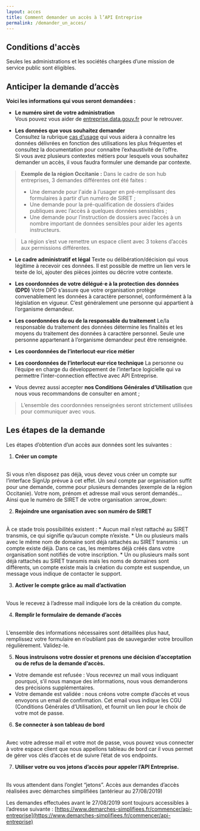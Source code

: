 ```yaml
---
layout: acces
title: Comment demander un accès à l’API Entreprise
permalink: /demander_un_acces/
---
```


## Conditions d'accès

Seules les administrations et les sociétés chargées d’une mission de service public sont éligibles.

## Anticiper la demande d’accès

__Voici les informations qui vous seront demandées :__

* **Le numéro siret de votre administration**
  <br />
  Vous pouvez vous aider de
  [entreprise.data.gouv.fr](https://entreprise.data.gouv.fr) pour le retrouver.

* **Les données que vous souhaitez demander**
  <br />
  Consultez la rubrique [cas d’usage](pages/use_cases.html) qui vous aidera à connaitre les données délivrées en fonction des utilisations les plus fréquentes et consultez la documentation pour connaitre l’exhaustivité de l’offre.
  <br />
  Si vous avez plusieurs contextes métiers pour lesquels vous souhaitez demander un accès, il vous faudra formuler une demande par contexte.

> **Exemple de la région Occitanie :**
> Dans le cadre de son hub entreprises, 3 demandes différentes ont été faites :
> * Une demande pour l'aide à l’usager en pré-remplissant des formulaires à partir d’un numéro de SIRET ;
> * Une demande pour la pré-qualification de dossiers d’aides publiques avec l’accès à quelques données sensisbles ;
> * Une demande pour l’instruction de dossiers avec l’accès à un nombre important de données sensibles pour aider les agents instructeurs.

> La région s’est vue remettre un espace client avec 3 tokens d’accès aux permissions différentes.

* **Le cadre administratif et légal** 
Texte ou délibération/décision qui vous légitime à recevoir ces données. Il est possible de mettre un lien vers le texte de loi, ajouter des pièces jointes ou décrire votre contexte.

* **Les coordonnées de votre délégué·e à la protection des données (DPD)**
Votre DPD s’assure que votre organisation protège convenablement les données à caractère personnel, conformément à la législation en vigueur. C’est généralement une personne qui appartient à l’organisme demandeur.

* **Les coordonnées du ou de la responsable du traitement**
Le/la responsable du traitement des données détermine les finalités et les moyens du traitement des données à caractère personnel. Seule une personne appartenant à l’organisme demandeur peut être renseignée.

* **Les coordonnées de l’interlocut·eur·rice métier**

* **Les coordonnées de l’interlocut·eur·rice technique**
La personne ou l’équipe en charge du développement de l’interface logicielle qui va permettre l’inter-connection effective avec API Entreprise.

* Vous devrez aussi accepter **nos Conditions Générales d’Utilisation** que nous vous recommandons de consulter en amont ;

> L’ensemble des coordonnées renseignées seront strictement utilisées pour communiquer avec vous.



## Les étapes de la demande

Les étapes d’obtention d’un accès aux données sont les suivantes :

1. **Créer un compte**
  <br />
  Si vous n’en disposez pas déjà, vous devez vous créer un compte sur l’interface SignUp prévue à cet effet.
  Un seul compte par organisation suffit pour une demande, comme pour plusieurs demandes (exemple de la région Occitanie).
  Votre nom, prénom et adresse mail vous seront demandés… Ainsi que le numéro de SIRET de votre organisation :arrow_down:

2. **Rejoindre une organisation avec son numéro de SIRET**
  <br />
  À ce stade trois possibilités existent :
  * Aucun mail n’est rattaché au SIRET transmis, ce qui signifie qu’aucun compte n’existe.
  * Un ou plusieurs mails avec le même nom de domaine sont déjà rattachés au SIRET transmis : un compte existe déjà. Dans ce cas, les membres déjà créés dans votre organisation sont notifiés de votre inscription.
  * Un ou plusieurs mails sont déjà rattachés au SIRET transmis mais les noms de domaines sont différents, un compte existe mais la création du compte est suspendue, un message vous indique de contacter le support.

3. **Activer le compte grâce au mail d’activation**
  <br />
  Vous le recevez à l’adresse mail indiquée lors de la création du compte.

4. **Remplir le formulaire de demande d’accès**
  <br />
  L’ensemble des informations nécessaires sont détaillées plus haut, remplissez votre formulaire en n’oubliant pas de sauvegarder votre brouillon régulièrement.
  Validez-le.

5. **Nous instruisons votre dossier et prenons une décision d’acceptation ou de refus de la demande d’accès.**
* Votre demande est refusée : Vous recevrez un mail vous indiquant pourquoi, s’il nous manque des informations, nous vous demanderons des précisions supplémentaires.
* Votre demande est validée : nous créons votre compte d’accès et vous envoyons un email de confirmation. Cet email vous indique les CGU (Conditions Générales d’Utilisation), et fournit un lien pour le choix de votre mot de passe.

6. **Se connecter à son tableau de bord**
  <br />
Avec votre adresse mail et votre mot de passe, vous pouvez vous connecter à votre espace client que nous appellons tableau de bord car il vous permet de gérer vos clés d’accès et de suivre l’état de vos endpoints.

7. **Utiliser votre ou vos jetons d’accès pour appeler l’API Entreprise.**
  <br />
Ils vous attendent dans l’onglet “jetons”.
Accès aux demandes d’accès réalisées avec démarches simplifiées (antérieur au 27/08/2019)

Les demandes effectuées avant le 27/08/2019 sont toujours accessibles à l’adresse suivante :
[https://www.demarches-simplifiees.fr/commencer/api-entreprise](https://www.demarches-simplifiees.fr/commencer/api-entreprise)